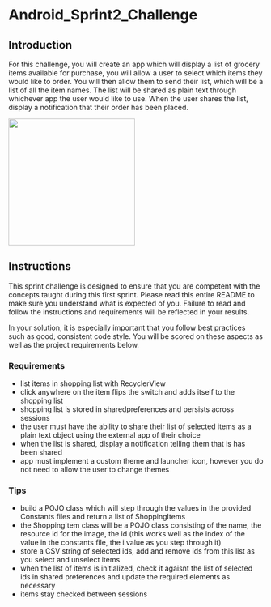 # Android_Sprint2_Challenge

## Introduction

For this challenge, you will create an app which will display a list of grocery items available for purchase, you will allow a user to select which items they would like to order. You will then allow them to send their list, which will be a list of all the item names. The list will be shared as plain text through whichever app the user would like to use. When the user shares the list, display a notification that their order has been placed.

<img src="https://github.com/LambdaSchool/Android_Sprint2_Challenge/blob/master/Sprint2Challenge_ShoppingList.gif?raw=true" width="250">

## Instructions
This sprint challenge is designed to ensure that you are competent with the concepts taught during this first sprint. Please read this entire README to make sure you understand what is expected of you. Failure to read and follow the instructions and requirements will be reflected in your results.

In your solution, it is especially important that you follow best practices such as good, consistent code style. You will be scored on these aspects as well as the project requirements below.

### Requirements
* list items in shopping list with RecyclerView
* click anywhere on the item flips the switch and adds itself to the shopping list
* shopping list is stored in sharedpreferences and persists across sessions
* the user must have the ability to share their list of selected items as a plain text object using the external app of their choice
* when the list is shared, display a notification telling them that is has been shared
* app must implement a custom theme and launcher icon, however you do not need to allow the user to change themes

### Tips
* build a POJO class which will step through the values in the provided Constants files and return a list of ShoppingItems
* the ShoppingItem class will be a POJO class consisting of the name, the resource id for the image, the id (this works well as the index of the value in the constants file, the i value as you step through it)
* store a CSV string of selected ids, add and remove ids from this list as you select and unselect items 
* when the list of items is initialized, check it agaisnt the list of selected ids in shared preferences and update the required elements as necessary
* items stay checked between sessions
 
